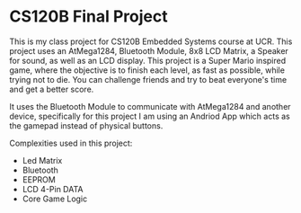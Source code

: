 # CS120B Final Project
This is my class project for CS120B Embedded Systems course at UCR. This project uses an AtMega1284, Bluetooth Module, 8x8 LCD Matrix, a Speaker for sound, as well as an LCD display. This project is a Super Mario inspired game, where the objective is to finish each level, as fast as possible, while trying not to die. You can challenge friends and try to beat everyone's time and get a better score.

It uses the Bluetooth Module to communicate with AtMega1284 and another device, specifically for this project I am using an Andriod App which acts as the gamepad instead of physical buttons.

Complexities used in this project:
* Led Matrix
* Bluetooth
* EEPROM
* LCD 4-Pin DATA
* Core Game Logic
